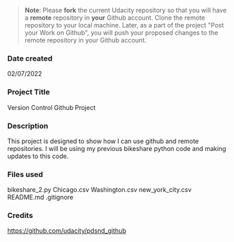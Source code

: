 >**Note**: Please **fork** the current Udacity repository so that you will have a **remote** repository in **your** Github account. Clone the remote repository to your local machine. Later, as a part of the project "Post your Work on Github", you will push your proposed changes to the remote repository in your Github account.

### Date created
02/07/2022

### Project Title
Version Control Github Project

### Description
This project is designed to show how I can use github and remote repositories. I will be using my previous bikeshare python code and making updates to this code.

### Files used
bikeshare_2.py
Chicago.csv
Washington.csv
new_york_city.csv
README.md
.gitignore

### Credits
https://github.com/udacity/pdsnd_github

